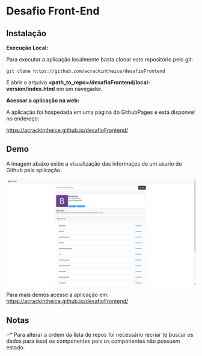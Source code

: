 # Desafio Front-End

## **Instalação** ##

**Execução Local:**  

Para executar a aplicação localmente basta clonar este repositório pelo git:
```
git clone https://github.com/acrackintheice/desafioFrontend
```
E abrir o arquivo **<path_to_repo>/desafioFrontend/local-version/index.html** em um navegador.

**Acessar a aplicação na web:**

A aplicação foi hospedada em uma página do GithubPages e está disponvel no endereço:

https://acrackintheice.github.io/desafioFrontend/

## **Demo** ##

A imagem abaixo exibe a visualização das informaçes de um usurio do Github pela aplicação.

![Demo Image](demo.png)

Para mais demos acesse a aplicação em: https://acrackintheice.github.io/desafioFrontend/

## **Notas** ##

⋅⋅* Para alterar a ordem da lista de repos foi necessário recriar (e buscar os dados para isso) os componentes pois os componentes não possuem estado.

